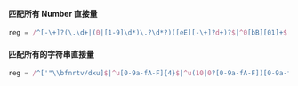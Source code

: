 #### 匹配所有 Number 直接量

```js
reg = /^[-\+]?(\.\d+|(0|[1-9]\d*)\.?\d*?)([eE][-\+]?d+)?$|^0[bB][01]+$|^0[oO][0-7]+$|^0[xX][0-9a-fA-F]+$/
```

#### 匹配所有的字符串直接量

```js
reg = /^['"\\bfnrtv/dxu]$|^u[0-9a-fA-F]{4}$|^u(10|0?[0-9a-fA-F])[0-9a-fA-F]{0,4}$/
```
